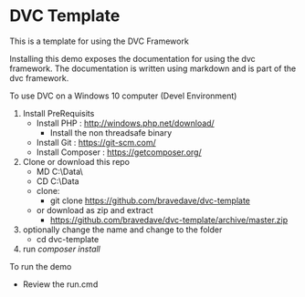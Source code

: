# DVC Template

This is a template for using the DVC Framework

Installing this demo exposes the documentation for using the dvc framework. The documentation
is written using markdown and is part of the dvc framework.

To use DVC on a Windows 10 computer (Devel Environment)
1. Install PreRequisits
   * Install PHP : http://windows.php.net/download/
      * Install the non threadsafe binary
   * Install Git : https://git-scm.com/
   * Install Composer : https://getcomposer.org/
1. Clone or download this repo
   * MD C:\Data\
   * CD C:\Data
   * clone:
      * git clone https://github.com/bravedave/dvc-template
   * or download as zip and extract
      * https://github.com/bravedave/dvc-template/archive/master.zip
1. optionally change the name and change to the folder
   * cd dvc-template
1. run *composer install*

To run the demo
   * Review the run.cmd
